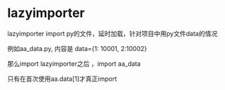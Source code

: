 # lazyimporter
lazyimporter
import py的文件，延时加载，针对项目中用py文件data的情况

例如aa_data.py, 内容是
data={1: 10001, 
2:10002}


那么import lazyimporter之后 ，import aa_data

只有在首次使用aa.data[1]才真正import
